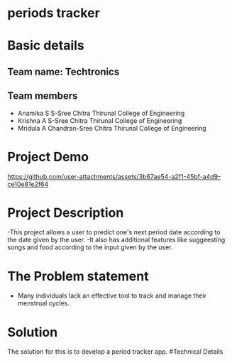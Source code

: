# periods tracker
# Basic details
## Team name: Techtronics
## Team members
- Anamika S S-Sree Chitra Thirunal College of Engineering
- Krishna A S-Sree Chitra Thirunal College of Engineering
- Mridula A Chandran-Sree Chitra Thirunal College of Engineering
# Project Demo


https://github.com/user-attachments/assets/3b67ae54-a2f1-45bf-a4d9-ce10e81e2f64
# Project Description
-This project allows a user to predict one's next period date according to the date given by the user.
-It also has additional features like suggeesting songs and food according to the input given by the user.
# The Problem statement
- Many individuals lack an effective tool to track and manage their menstrual cycles.
# Solution
The solution for this is to develop a period tracker app.
#Technical Details 
